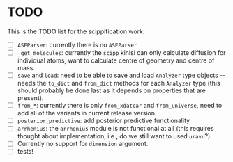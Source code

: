 # TODO

This is the TODO list for the scippification work:

- [ ] `ASEParser`: currently there is no `ASEParser`
- [ ] `_get_molecules`: currently the `scipp` kinisi can only calculate diffusion for individual atoms, want to calculate centre of geometry and centre of mass.
- [ ] `save` and `load`: need to be able to save and load `Analyzer` type objects -- needs the `to_dict` and `from_dict` methods for each `Analyzer` type (this should probably be done last as it depends on properties that are present). 
- [ ] `from_*`: currently there is only `from_xdatcar` and `from_universe`, need to add all of the variants in current release version. 
- [ ] `posterior_predictive`: add posterior predictive functionality
- [ ] `arrhenius`: the `arrhenius` module is not functional at all (this requires thought about implementation, i.e., do we still want to used `uravu`?).
- [ ] Currently no support for `dimension` argument.
- [ ] tests!
